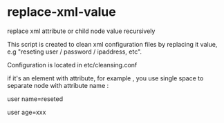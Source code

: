 # replace-xml-value
replace xml attribute or child node value recursively

This script is created to clean xml configuration files by replacing it value, e.g "reseting user / password / ipaddress, etc".

Configuration is located in etc/cleansing.conf

if it's an element with attribute, for example <user name="superman" age="100"/> , you use single space to separate node with attribute name :

user name=reseted

user age=xxx

